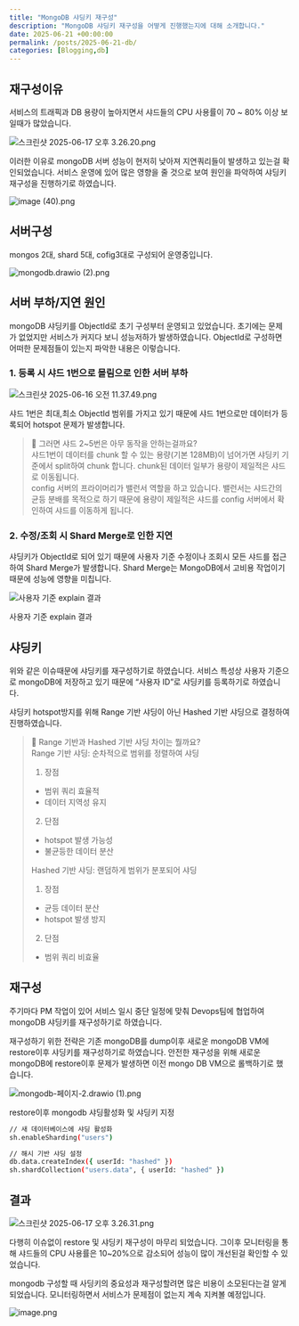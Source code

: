 ```yaml
---
title: "MongoDB 샤딩키 재구성"
description: "MongoDB 샤딩키 재구성을 어떻게 진행했는지에 대해 소개합니다."
date: 2025-06-21 +00:00:00
permalink: /posts/2025-06-21-db/
categories: [Blogging,db]
---
```


## 재구성이유

서비스의 트래픽과 DB 용량이 높아지면서 샤드들의 CPU 사용률이 70 ~ 80% 이상 보일때가 많았습니다.

![스크린샷 2025-06-17 오후 3.26.20.png](/assets/img/db/2025-06-21-db-01.png)

이러한 이유로 mongoDB 서버 성능이 현저히 낮아져 지연쿼리들이 발생하고 있는걸 확인되었습니다. 서비스 운영에 있어 많은 영향을 줄 것으로 보여 원인을 파악하여 샤딩키 재구성을 진행하기로 하였습니다.

![image (40).png](/assets/img/db/2025-06-21-db-02.png)

## 서버구성

mongos 2대, shard 5대, cofig3대로 구성되어 운영중입니다.

![mongodb.drawio (2).png](/assets/img/db/2025-06-21-db-03.png)

## 서버 부하/지연 원인

mongoDB 샤딩키를 ObjectId로 초기 구성부터 운영되고 있었습니다. 초기에는 문제가 없었지만 서비스가 커지다 보니 성능저하가 발생하였습니다. ObjectId로 구성하면 어떠한 문제점들이 있는지 파악한 내용은 이렇습니다.

### 1. 등록 시 샤드 1번으로 몰림으로 인한 서버 부하

![스크린샷 2025-06-16 오전 11.37.49.png](/assets/img/db/2025-06-21-db-04.png)

샤드 1번은 최대,최소 ObjectId 범위를 가지고 있기 때문에 샤드 1번으로만 데이터가 등록되어 hotspot 문제가 발생합니다.


> 🤔 그러면 샤드 2~5번은 아무 동작을 안하는걸까요?\
> 샤드1번이 데이터를 chunk 할 수 있는 용량(기본 128MB)이 넘어가면 샤딩키 기준에서 split하여 chunk 합니다. chunk된 데이터 일부가 용량이 제일적은 샤드로 이동됩니다.\
> config 서버의 프라이머리가 밸런서 역할을 하고 있습니다. 밸런서는 샤드간의 균등 분배를 목적으로 하기 때문에 용량이 제일적은 샤드를 config 서버에서 확인하여 샤드를 이동하게 됩니다.



### 2. 수정/조회 시 Shard Merge로 인한 지연

샤딩키가 ObjectId로 되어 있기 때문에 사용자 기준 수정이나 조회시 모든 샤드를 접근하여 Shard Merge가 발생합니다. Shard Merge는 MongoDB에서 고비용 작업이기 때문에 성능에 영향을 미칩니다.

![사용자 기준 explain 결과](/assets/img/db/2025-06-21-db-04.png)

사용자 기준 explain 결과

## 샤딩키

위와 같은 이슈때문에 샤딩키를 재구성하기로 하였습니다. 서비스 특성상 사용자 기준으로 mongoDB에 저장하고 있기 때문에 “사용자 ID”로 샤딩키를 등록하기로 하였습니다.

샤딩키 hotspot방지를 위해 Range 기반 샤딩이 아닌 Hashed 기반 샤딩으로 결정하여 진행하였습니다.

> 🤔 Range 기반과 Hashed 기반 샤딩 차이는 뭘까요?\
> Range 기반 샤딩: 순차적으로 범위를 정렬하여 샤딩
> 1. 장점
> - 범위 쿼리 효율적
> - 데이터 지역성 유지
> 2. 단점
> - hotspot 발생 가능성
> - 불균등한 데이터 분산
> 
> Hashed 기반 샤딩: 랜덤하게 범위가 분포되어 샤딩
> 1. 장점
> - 균등 데이터 분산
> - hotspot 발생 방지
> 2. 단점
> - 범위 쿼리 비효율

## 재구성

주기마다 PM 작업이 있어 서비스 일시 중단 일정에 맞춰 Devops팀에 협업하여 mongoDB 샤딩키를 재구성하기로 하였습니다.

재구성하기 위한 전략은 기존 mongoDB를 dump이후 새로운 mongoDB VM에 restore이후 샤딩키를 재구성하기로 하였습니다. 안전한 재구성을 위해 새로운 mongoDB에 restore이후 문제가 발생하면 이전 mongo DB VM으로 롤백하기로 했습니다.

![mongodb-페이지-2.drawio (1).png](/assets/img/db/2025-06-21-db-05.png)

restore이후 mongodb 샤딩활성화 및 샤딩키 지정

```bash
// 새 데이터베이스에 샤딩 활성화
sh.enableSharding("users")

// 해시 기반 샤딩 설정
db.data.createIndex({ userId: "hashed" })
sh.shardCollection("users.data", { userId: "hashed" })
```

## 결과

![스크린샷 2025-06-17 오후 3.26.31.png](/assets/img/db/2025-06-21-db-06.png)

다행히 이슈없이 restore 및 샤딩키 재구성이 마무리 되었습니다. 그이후 모니터링을 통해 샤드들의 CPU 사용률은 10~20%으로 감소되어 성능이 많이 개선된걸 확인할 수 있었습니다.

mongodb 구성할 때 사딩키의 중요성과 재구성할려면 많은 비용이 소모된다는걸 알게되었습니다. 모니터링하면서 서비스가 문제점이 없는지 계속 지켜볼 예정입니다.

![image.png](/assets/img/db/2025-06-21-db-07.png)
